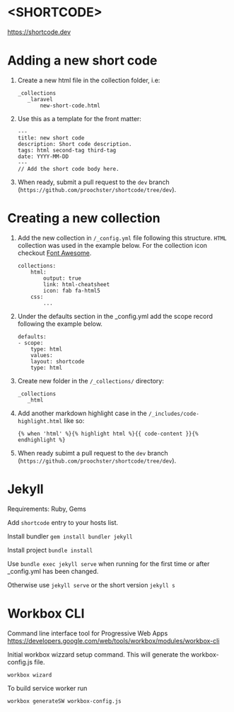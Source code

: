 # \<SHORTCODE>

https://shortcode.dev

# Adding a new short code

1. Create a new html file in the collection folder, i.e:

     ```
     _collections
        _laravel
            new-short-code.html
     ```

2. Use this as a template for the front matter:

    ```
    ---
    title: new short code
    description: Short code description.  
    tags: html second-tag third-tag
    date: YYYY-MM-DD
    ---
    // Add the short code body here. 
    ```

3. When ready, submit a pull request to the `dev` branch (`https://github.com/proochster/shortcode/tree/dev`). 

# Creating a new collection

1. Add the new collection in `/_config.yml` file following this structure. `HTML` collection was used in the example below. For the collection icon checkout [Font Awesome](https://fontawesome.com/cheatsheet).

    ```
    collections:
        html:
            output: true
            link: html-cheatsheet
            icon: fab fa-html5
        css:
            ...
    ```

2. Under the defaults section in the _config.yml add the scope record following the example below.

    ```
    defaults:
    - scope:
        type: html
        values:
        layout: shortcode
        type: html
    ```

3. Create new folder in the `/_collections/` directory:

     ```
     _collections
        _html
     ```

4. Add another markdown highlight case in the `/_includes/code-highlight.html` like so:

    ``` liquid
    {% when 'html' %}{% highlight html %}{{ code-content }}{% endhighlight %} 
    ```  

5. When ready subimt a pull request to the `dev` branch (`https://github.com/proochster/shortcode/tree/dev`).  

# Jekyll

Requirements: Ruby, Gems

Add `shortcode` entry to your hosts list.

Install bundler `gem install bundler jekyll`

Install project `bundle install`

Use `bundle exec jekyll serve` when running for the first time or after _config.yml has been changed.

Otherwise use `jekyll serve` or the short version `jekyll s`

# Workbox CLI

Command line interface tool for Progressive Web Apps
https://developers.google.com/web/tools/workbox/modules/workbox-cli

Initial workbox wizzard setup command. This will generate the workbox-config.js file.

`workbox wizard`

To build service worker run

`workbox generateSW workbox-config.js`



